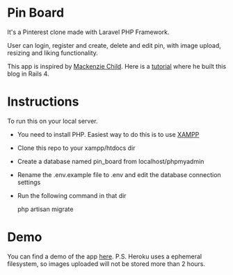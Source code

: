 # Pin Board

It's a Pinterest clone made with Laravel PHP Framework.

User can login, register and create, delete and edit pin, with image upload, resizing and liking functionality.

This app is inspired by [Mackenzie Child](https://github.com/mackenziechild). Here is a [tutorial](https://www.youtube.com/watch?v=abcnfFS_DS8) where he built this blog in Rails 4.

# Instructions

To run this on your local server.
- You need to install PHP. Easiest way to do this is to use [XAMPP](https://www.apachefriends.org/index.html)
- Clone this repo to your xampp/htdocs dir
- Create a database named pin_board from localhost/phpmyadmin
- Rename the .env.example file to .env and edit the database connection settings
- Run the following command in that dir

    php artisan migrate

# Demo

You can find a demo of the app [here](http://shrouded-ocean-21326.herokuapp.com). 
P.S. Heroku uses a ephemeral filesystem, so images uploaded will not be stored more than 2 hours.
